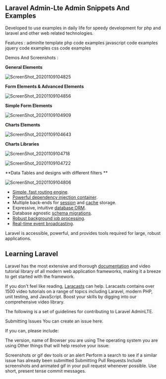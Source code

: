 

## Laravel Admin-Lte Admin Snippets And Examples 


Developed to use examples in daily life for speedy development for php and laravel and other web related technologies.


Features : 
adminlte template
php code examples 
javascript code examples 
jquery code examples
css code examples


Demos And Screenshots :


**General Elements**



![ScreenShot_20201109104825](https://user-images.githubusercontent.com/8825570/98503566-df248880-227a-11eb-9b06-52749193317d.png)


**Form Elements & Advanced Elements**


![ScreenShot_20201109104856](https://user-images.githubusercontent.com/8825570/98503573-e186e280-227a-11eb-9f53-bb745038624d.png)


**Simple Form Elements**


![ScreenShot_20201109104909](https://user-images.githubusercontent.com/8825570/98503576-e21f7900-227a-11eb-9e5d-828965d8598c.png)

**Charts Elements**

![ScreenShot_20201109104643](https://user-images.githubusercontent.com/8825570/98503578-e21f7900-227a-11eb-8be8-329539540740.png)

**Charts Libraries**

![ScreenShot_20201109104718](https://user-images.githubusercontent.com/8825570/98503580-e350a600-227a-11eb-8b5d-465d6ba60d3a.png)



![ScreenShot_20201109104722](https://user-images.githubusercontent.com/8825570/98503582-e3e93c80-227a-11eb-8288-459887fccda7.png)

**Data Tables and designs with different filters **

![ScreenShot_20201109104806](https://user-images.githubusercontent.com/8825570/98503583-e3e93c80-227a-11eb-80b8-6146a41f04a5.png)





- [Simple, fast routing engine](https://laravel.com/docs/routing).
- [Powerful dependency injection container](https://laravel.com/docs/container).
- Multiple back-ends for [session](https://laravel.com/docs/session) and [cache](https://laravel.com/docs/cache) storage.
- Expressive, intuitive [database ORM](https://laravel.com/docs/eloquent).
- Database agnostic [schema migrations](https://laravel.com/docs/migrations).
- [Robust background job processing](https://laravel.com/docs/queues).
- [Real-time event broadcasting](https://laravel.com/docs/broadcasting).

Laravel is accessible, powerful, and provides tools required for large, robust applications.

## Learning Laravel

Laravel has the most extensive and thorough [documentation](https://laravel.com/docs) and video tutorial library of all modern web application frameworks, making it a breeze to get started with the framework.

If you don't feel like reading, [Laracasts](https://laracasts.com) can help. Laracasts contains over 1500 video tutorials on a range of topics including Laravel, modern PHP, unit testing, and JavaScript. Boost your skills by digging into our comprehensive video library.

The following is a set of guidelines for contributing to Laravel AdminLTE.

Submitting Issues
You can create an issue here.

If you can, please include:

The version, name of Browser you are using
The operating system you are using
Other things that will help resolve your issue:

Screenshots or gif
dev tools or an alert
Perform a search to see if a similar issue has already been submitted
Submitting Pull Requests
Include screenshots and animated gif in your pull request whenever possible.
Use short, present tense commit messages.
